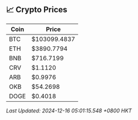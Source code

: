 ## 📈 Crypto Prices

| Coin | Price |
| ---- | ----- |
| BTC | $103099.4837 |
| ETH | $3890.7794 |
| BNB | $716.7199 |
| CRV | $1.1120 |
| ARB | $0.9976 |
| OKB | $54.2698 |
| DOGE | $0.4018 |

_Last Updated: 2024-12-16 05:01:15.548 +0800 HKT_